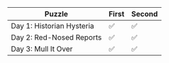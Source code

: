 | Puzzle                                 | First  | Second |
|----------------------------------------|--------|--------|
| Day 1: Historian Hysteria              |   ✅   |   ✅   |
| Day 2: Red-Nosed Reports               |   ✅   |   ✅   |
| Day 3: Mull It Over                    |   ✅   |   ✅   |

